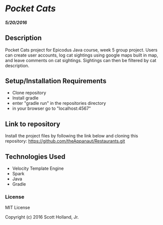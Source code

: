 # _Pocket Cats_

#### _5/20/2016_

## Description
Pocket Cats project for Epicodus Java course, week 5 group project. Users can create user accounts, log cat sightings using google maps built in map, and leave comments on cat sightings. Sightings can then be filtered by cat description.

## Setup/Installation Requirements
* Clone repository
* Install gradle
* enter "gradle run" in the repositories directory
* in your browser go to "localhost:4567"

## Link to repository
Install the project files by following the link below and cloning this repository:
https://github.com/theAppanaut/Restaurants.git

## Technologies Used
* Velocity Template Engine
* Spark
* Java
* Gradle

### License

MIT License

Copyright (c) 2016 Scott Holland, Jr.
